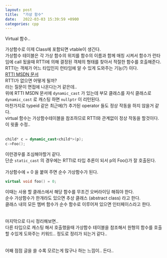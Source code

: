 ```yaml
---
layout: post
title:  "가상 함수"
date:   2022-03-03 15:39:59 +0900
categories: cpp
---
```


Virtual 함수.. <br>


가상함수로 이제 Class에 포함되면 vtable이 생긴다. <br>
가상함수 테이블은 각 가상 함수의 위치를 함수의 이름과 함께 매칭 시켜서 함수가 런타임에 call 됬을때 RTTI에 의해 결정된 객체의 형태를 찾아서 적절한 함수를 호출해준다. <br>
RTTI는 객체가 어느 타입인지 런타임에 알 수 있게 도와주는 기능(?) 이다. <br>
[RTTI MSDN 문서](https://docs.microsoft.com/en-us/cpp/cpp/run-time-type-information?view=msvc-170#:~:text=Run%2Dtime%20type%20information%20(RTTI)%20is%20a%20mechanism%20that,were%20implementing%20this%20functionality%20themselves.)
<br>
RTTI가 없으면 어떻게 될까? <br>
라는 질문이 면접에 나온다는거 같은데.. <br>
위에 RTTI MSDN 문서에 `dynamic_cast` 가 있는데 부모 클래스를 자식 클래스로 `dynamic_cast` 로 캐스팅 하면 `nullptr` 이 리턴된다. <br>
마찬가지로 typeid 같은 최근에(?) 추가된 operator 들도 정상 작동을 하지 않을거 같다. <br>
virtual 함수는 가상함수테이블을 참조하므로 RTTI와 관계없이 정상 작동을 할것이다. <br>
이 윗줄 수정.. <br>
<br>
```c++
child* c = dynamic_cast<child*>(p);
c->Foo();
```
이런경우를 조심해야할거 같다. <br>
단순 `static_cast` 의 경우에는 RTTI로 타입 추론이 되서 p의 Foo()가 잘 호출된다.<br>
<br>
가상함수에 = 0 을 붙여 주면 순수 가상함수가 된다. <br>
```c++
virtual void foo() = 0;
```
이때는 사용 할 클래스에서 해당 함수를 무조건 오버라이딩 해줘야 한다. <br>
순수 가상함수가 한개라도 있으면 추상 클래스 (abstract class) 라고 한다. <br>
클래스 내의 모든 멤버 함수가 순수 함수로 이루어져 있으면 인터페이스라고 한다. <br>
<br>
<br>
마지막으로 다시 정리해보면.. <br>
다른 타입으로 캐스팅 해서 호출했을때 가상함수 테이블을 참조해서 원형의 함수를 호출 할 수있게 도와주는 키워드.. 정도로 정리가 되는거 같다.. <br>
<br>
<br>
어째 점점 글을 쓸 수록 모르는게 많구나 하는 느낌이.. 든다.. <br>

